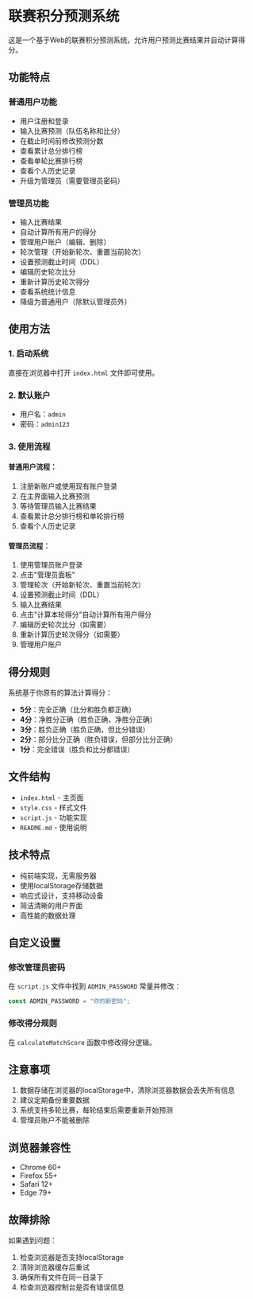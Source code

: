 # 联赛积分预测系统

这是一个基于Web的联赛积分预测系统，允许用户预测比赛结果并自动计算得分。

## 功能特点

### 普通用户功能
- 用户注册和登录
- 输入比赛预测（队伍名称和比分）
- 在截止时间前修改预测分数
- 查看累计总分排行榜
- 查看单轮比赛排行榜
- 查看个人历史记录
- 升级为管理员（需要管理员密码）

### 管理员功能
- 输入比赛结果
- 自动计算所有用户的得分
- 管理用户账户（编辑、删除）
- 轮次管理（开始新轮次、重置当前轮次）
- 设置预测截止时间（DDL）
- 编辑历史轮次比分
- 重新计算历史轮次得分
- 查看系统统计信息
- 降级为普通用户（除默认管理员外）

## 使用方法

### 1. 启动系统
直接在浏览器中打开 `index.html` 文件即可使用。

### 2. 默认账户
- 用户名：`admin`
- 密码：`admin123`

### 3. 使用流程

#### 普通用户流程：
1. 注册新账户或使用现有账户登录
2. 在主界面输入比赛预测
3. 等待管理员输入比赛结果
4. 查看累计总分排行榜和单轮排行榜
5. 查看个人历史记录

#### 管理员流程：
1. 使用管理员账户登录
2. 点击"管理员面板"
3. 管理轮次（开始新轮次、重置当前轮次）
4. 设置预测截止时间（DDL）
5. 输入比赛结果
6. 点击"计算本轮得分"自动计算所有用户得分
7. 编辑历史轮次比分（如需要）
8. 重新计算历史轮次得分（如需要）
9. 管理用户账户

## 得分规则

系统基于你原有的算法计算得分：

- **5分**：完全正确（比分和胜负都正确）
- **4分**：净胜分正确（胜负正确，净胜分正确）
- **3分**：胜负正确（胜负正确，但比分错误）
- **2分**：部分比分正确（胜负错误，但部分比分正确）
- **1分**：完全错误（胜负和比分都错误）

## 文件结构

- `index.html` - 主页面
- `style.css` - 样式文件
- `script.js` - 功能实现
- `README.md` - 使用说明

## 技术特点

- 纯前端实现，无需服务器
- 使用localStorage存储数据
- 响应式设计，支持移动设备
- 简洁清晰的用户界面
- 高性能的数据处理

## 自定义设置

### 修改管理员密码
在 `script.js` 文件中找到 `ADMIN_PASSWORD` 常量并修改：

```javascript
const ADMIN_PASSWORD = "你的新密码";
```

### 修改得分规则
在 `calculateMatchScore` 函数中修改得分逻辑。

## 注意事项

1. 数据存储在浏览器的localStorage中，清除浏览器数据会丢失所有信息
2. 建议定期备份重要数据
3. 系统支持多轮比赛，每轮结束后需要重新开始预测
4. 管理员账户不能被删除

## 浏览器兼容性

- Chrome 60+
- Firefox 55+
- Safari 12+
- Edge 79+

## 故障排除

如果遇到问题：
1. 检查浏览器是否支持localStorage
2. 清除浏览器缓存后重试
3. 确保所有文件在同一目录下
4. 检查浏览器控制台是否有错误信息
